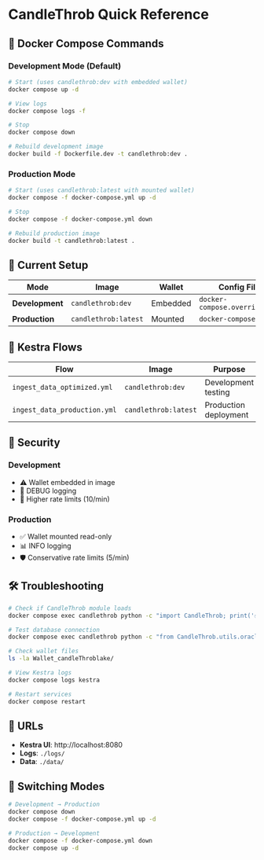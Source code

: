 # CandleThrob Quick Reference

## 🚀 Docker Compose Commands

### Development Mode (Default)
```bash
# Start (uses candlethrob:dev with embedded wallet)
docker compose up -d

# View logs
docker compose logs -f

# Stop
docker compose down

# Rebuild development image
docker build -f Dockerfile.dev -t candlethrob:dev .
```

### Production Mode
```bash
# Start (uses candlethrob:latest with mounted wallet)
docker compose -f docker-compose.yml up -d

# Stop
docker compose -f docker-compose.yml down

# Rebuild production image
docker build -t candlethrob:latest .
```

## 🔧 Current Setup

| Mode | Image | Wallet | Config File |
|------|-------|--------|-------------|
| **Development** | `candlethrob:dev` | Embedded | `docker-compose.override.yml` |
| **Production** | `candlethrob:latest` | Mounted | `docker-compose.yml` |

## 🎯 Kestra Flows

| Flow | Image | Purpose |
|------|-------|---------|
| `ingest_data_optimized.yml` | `candlethrob:dev` | Development testing |
| `ingest_data_production.yml` | `candlethrob:latest` | Production deployment |

## 🔐 Security

### Development
- ⚠️ Wallet embedded in image
- 🔧 DEBUG logging
- 🚀 Higher rate limits (10/min)

### Production  
- ✅ Wallet mounted read-only
- 📊 INFO logging
- 🛡️ Conservative rate limits (5/min)

## 🛠️ Troubleshooting

```bash
# Check if CandleThrob module loads
docker compose exec candlethrob python -c "import CandleThrob; print('✅ OK')"

# Test database connection
docker compose exec candlethrob python -c "from CandleThrob.utils.oracle_conn import OracleDB; OracleDB(); print('✅ DB OK')"

# Check wallet files
ls -la Wallet_candleThroblake/

# View Kestra logs
docker compose logs kestra

# Restart services
docker compose restart
```

## 📍 URLs

- **Kestra UI**: http://localhost:8080
- **Logs**: `./logs/`
- **Data**: `./data/`

## 🔄 Switching Modes

```bash
# Development → Production
docker compose down
docker compose -f docker-compose.yml up -d

# Production → Development  
docker compose -f docker-compose.yml down
docker compose up -d
```
